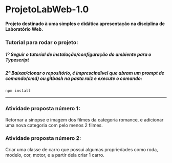 # ProjetoLabWeb-1.0
**Projeto destinado à uma simples e didática apresentação na disciplina de Laboratório Web.**

### Tutorial para rodar o projeto:
##### 1º Seguir o tutorial de instalação/configuração do ambiente para o Typescript
##### 2º Baixar/clonar o repositório, é imprescindível que abram um prompt de comando(cmd) ou gitbash na pasta raiz e execute o comando:
```
npm install
```
-----------------------------------------------------------------
### Atividade proposta número 1:
Retornar a sinopse e imagem dos filmes da categoria romance, e adicionar uma nova categoria com pelo menos 2 filmes.

### Atividade proposta número 2:
Criar uma classe de carro que possui algumas propriedades como roda, modelo, cor, motor, e a partir dela criar 1 carro.
